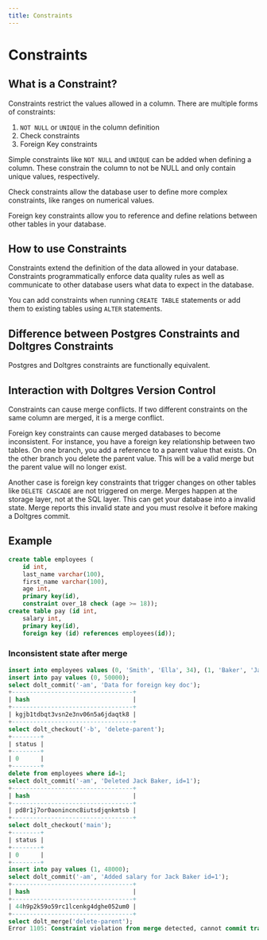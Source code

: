 ```yaml
---
title: Constraints
---
```


# Constraints

## What is a Constraint?

Constraints restrict the values allowed in a column. There are multiple forms of constraints:

1. `NOT NULL` or `UNIQUE` in the column definition
2. Check constraints
3. Foreign Key constraints

Simple constraints like `NOT NULL` and `UNIQUE` can be added when defining a column. These constrain the column to not be NULL and only contain unique values, respectively.

Check constraints allow the database user to define more complex constraints, like ranges on numerical values.

Foreign key constraints allow you to reference and define relations between other tables in your database.

## How to use Constraints

Constraints extend the definition of the data allowed in your database. Constraints programmatically
enforce data quality rules as well as communicate to other database users what data to expect in the
database.

You can add constraints when running `CREATE TABLE` statements or add them to existing tables using `ALTER` statements.

## Difference between Postgres Constraints and Doltgres Constraints

Postgres and Doltgres constraints are functionally equivalent.

## Interaction with Doltgres Version Control

Constraints can cause merge conflicts. If two different constraints on the same column are merged,
it is a merge conflict.

Foreign key constraints can cause merged databases to become inconsistent. For instance, you have a
foreign key relationship between two tables. On one branch, you add a reference to a parent value
that exists. On the other branch you delete the parent value. This will be a valid merge but the
parent value will no longer exist.

Another case is foreign key constraints that trigger changes on other tables like `DELETE CASCADE`
are not triggered on merge. Merges happen at the storage layer, not at the SQL layer. This can get
your database into a invalid state. Merge reports this invalid state and you must resolve it before
making a Doltgres commit.

## Example

```sql
create table employees (
    id int,
    last_name varchar(100),
    first_name varchar(100),
    age int,
    primary key(id),
    constraint over_18 check (age >= 18));
create table pay (id int,
    salary int,
    primary key(id),
    foreign key (id) references employees(id));
```

### Inconsistent state after merge

```sql
insert into employees values (0, 'Smith', 'Ella', 34), (1, 'Baker', 'Jack', 27);
insert into pay values (0, 50000);
select dolt_commit('-am', 'Data for foreign key doc');
+----------------------------------+
| hash                             |
+----------------------------------+
| kgjb1tdbqt3vsn2e3nv06n5a6jdaqtk8 |
+----------------------------------+
select dolt_checkout('-b', 'delete-parent');
+--------+
| status |
+--------+
| 0      |
+--------+
delete from employees where id=1;
select dolt_commit('-am', 'Deleted Jack Baker, id=1');
+----------------------------------+
| hash                             |
+----------------------------------+
| pd8r1j7or0aonincnc8iutsdjqnkmtsb |
+----------------------------------+
select dolt_checkout('main');
+--------+
| status |
+--------+
| 0      |
+--------+
insert into pay values (1, 48000);
select dolt_commit('-am', 'Added salary for Jack Baker id=1');
+----------------------------------+
| hash                             |
+----------------------------------+
| 44h9p2k59o59rc1lcenkg4dghe052um0 |
+----------------------------------+
select dolt_merge('delete-parent');
Error 1105: Constraint violation from merge detected, cannot commit transaction. Constraint violations from a merge must be resolved using the dolt_constraint_violations table before committing a transaction. To commit transactions with constraint violations set @@dolt_force_transaction_commit=1
```
